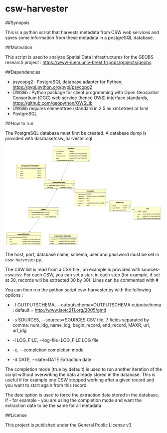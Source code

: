 # csw-harvester

##Synopsis

This is a python script that harvests metadata from CSW web services and saves some information from these metadata in a postgreSQL database.

##Motivation

This script is used to analyze Spatial Data Infrastructures for the GEOBS research project : https://www-iuem.univ-brest.fr/pops/projects/geobs.

##Dependencies

- psycopg2 : PostgreSQL database adapter for Python, https://pypi.python.org/pypi/psycopg2
- OWSlib : Python package for client programming with Open Geospatial Consortium (OGC) web service (hence OWS) interface standards, https://github.com/geopython/OWSLib
- OWSlib requires elementtree (standard in 2.5 as xml.etree) or lxml
- PostgreSQL

##How to run

The PostgreSQL database must first be created. A database dump is provided with database/csw_harvester.sql

![Physical Data Model](/database/MPD_csw_harvester.png)

The host, port, database name, schema, user and password must be set in csw-harvester.py.

The CSW list is read from a CSV file ; an example is provided with sources-csw.csv. For each CSW, you can set a start in each step (for example, if set at 30, records will be extracted 30 by 30). Lines can be commented with #

You can then run the python script csw-harvester.py with the following options :

- -f OUTPUTSCHEMA, --outputschema=OUTPUTSCHEMA outputschema : default = http://www.isotc211.org/2005/gmd
  
- -s SOURCES, --sources=SOURCES CSV file, 7 fields separated by comma: num_idg, name_idg, begin_record, end_record, MAXR, url, url_idg
  
- -l LOG_FILE, --log-file=LOG_FILE LOG file
  
- -c, --completion      completion mode
  
- -d DATE, --date=DATE  Extraction date

The completion mode (true by default) is used to run another iteration of the script without overwriting the data already stored in the database. This is useful if for example one CSW stopped working after a given record and you want to start again from this record.

The date option is used to force the extraction date stored in the database, if - for example - you are using the completion mode and want the extraction date to be the same for all metadata.

##License

This project is published under the General Public License v3.



